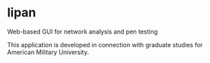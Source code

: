 # lipan
Web-based GUI for network analysis and pen testing

This application is developed in connection with graduate studies for American Military University.

